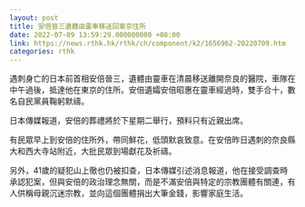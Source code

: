 ```yaml
---
layout: post
title: 安倍晉三遺體由靈車移送回東京住所
date: 2022-07-09 13:59:29.000000000 +08:00
link: https://news.rthk.hk/rthk/ch/component/k2/1656962-20220709.htm
categories: rthk
---
```


遇刺身亡的日本前首相安倍晉三，遺體由靈車在清晨移送離開奈良的醫院，車隊在中午過後，抵達他在東京的住所。安倍遺孀安倍昭惠在靈車經過時，雙手合十，數名自民黨員鞠躬默禱。

日本傳媒報道，安倍的葬禮將於下星期二舉行，預料只有近親出席。

有民眾早上到安倍的住所外，帶同鮮花，低頭默哀致意。在安倍昨日遇刺的奈良縣大和西大寺站附近，大批民眾到場獻花及祈禱。

另外，41歲的疑犯山上徹也仍被扣查，日本傳媒引述消息報道，他在接受調查時承認犯案，但與安倍的政治理念無關，而是不滿安倍與特定的宗教團體有關連，有人供稱母親沉迷宗教，並向這個團體捐出大筆金錢，影響家庭生活。
